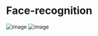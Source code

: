 # Face-recognition
![image](https://user-images.githubusercontent.com/74455494/113847105-bf0ade00-97b4-11eb-8f0d-6b62d13e36e8.png)
![image](https://user-images.githubusercontent.com/74455494/113847278-f2e60380-97b4-11eb-8664-2e74ec548819.png)
